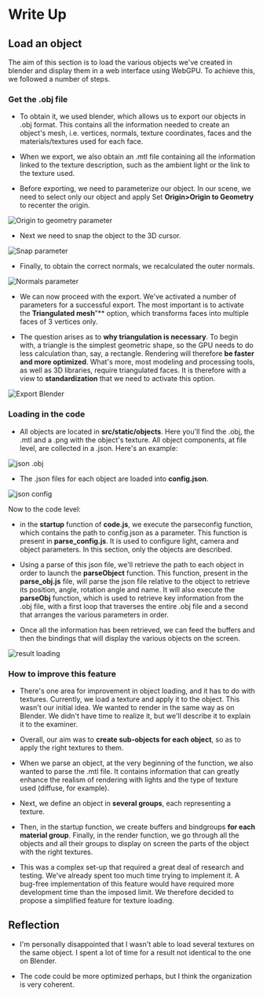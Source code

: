 # Write Up

## Load an object

The aim of this section is to load the various objects we've created in blender and display them in a web interface using WebGPU. To achieve this, we followed a number of steps.

### Get the .obj file

- To obtain it, we used blender, which allows us to export our objects in .obj format. This contains all the information needed to create an object's mesh, i.e. vertices, normals, texture coordinates, faces and the materials/textures used for each face. 

- When we export, we also obtain an .mtl file containing all the information linked to the texture description, such as the ambient light or the link to the texture used. 

- Before exporting, we need to parameterize our object. In our scene, we need to select only our object and apply Set **Origin>Origin to Geometry** to recenter the origin.

![Origin to geometry parameter](./screenshots/readme/1-originToGeometryParam.png)

- Next we need to snap the object to the 3D cursor.

![Snap parameter](./screenshots/readme/2-snapParam.png)

- Finally, to obtain the correct normals, we recalculated the outer normals.

![Normals parameter](./screenshots/readme/3-recalculateNormalsParam.png)

- We can now proceed with the export. We've activated a number of parameters for a successful export. The most important is to activate the **Triangulated mesh**”** option, which transforms faces into multiple faces of 3 vertices only. 

- The question arises as to **why triangulation is necessary**. To begin with, a triangle is the simplest geometric shape, so the GPU needs to do less calculation than, say, a rectangle. Rendering will therefore **be faster and more optimized**. What's more, most modeling and processing tools, as well as 3D libraries, require triangulated faces. It is therefore with a view to **standardization** that we need to activate this option.

![Export Blender](./screenshots/readme/4-export.png)

### Loading in the code
- All objects are located in **src/static/objects**. Here you'll find the .obj, the .mtl and a .png with the object's texture. All object components, at file level, are collected in a .json. Here's an example:

![json .obj](./screenshots/readme/5-jsonObj.png)

- The .json files for each object are loaded into **config.json**. 

![json config](./screenshots/readme/6-config.png)

Now to the code level:

- in the **startup** function of **code.js**, we execute the parseconfig function, which contains the path to config.json as a parameter. This function is present in **parse_config.js**. It is used to configure light, camera and object parameters. In this section, only the objects are described. 

- Using a parse of this json file, we'll retrieve the path to each object in order to launch the **parseObject** function. This function, present in the **parse_obj.js** file, will parse the json file relative to the object to retrieve its position, angle, rotation angle and name. It will also execute the **parseObj** function, which is used to retrieve key information from the .obj file, with a first loop that traverses the entire .obj file and a second that arranges the various parameters in order.

- Once all the information has been retrieved, we can feed the buffers and then the bindings that will display the various objects on the screen.

![result loading](./screenshots/readme/7-objects.png)

### How to improve this feature
- There's one area for improvement in object loading, and it has to do with textures. Currently, we load a texture and apply it to the object. This wasn't our initial idea. We wanted to render in the same way as on Blender. We didn't have time to realize it, but we'll describe it to explain it to the examiner.

- Overall, our aim was to **create sub-objects for each object**, so as to apply the right textures to them.

- When we parse an object, at the very beginning of the function, we also wanted to parse the .mtl file. It contains information that can greatly enhance the realism of rendering with lights and the type of texture used (diffuse, for example). 

- Next, we define an object in **several groups**, each representing a texture.

- Then, in the startup function, we create buffers and bindgroups **for each material group**. Finally, in the render function, we go through all the objects and all their groups to display on screen the parts of the object with the right textures.

- This was a complex set-up that required a great deal of research and testing. We've already spent too much time trying to implement it. A bug-free implementation of this feature would have required more development time than the imposed limit. We therefore decided to propose a simplified feature for texture loading.

## Reflection

- I'm personally disappointed that I wasn't able to load several textures on the same object. I spent a lot of time for a result not identical to the one on Blender.

- The code could be more optimized perhaps, but I think the organization is very coherent.
